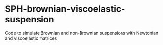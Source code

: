# SPH-brownian-viscoelastic-suspension
Code to simulate Brownian and non-Brownian suspensions with  Newtonian and viscoelastic matrices
